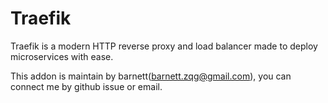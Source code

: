 # Traefik

Traefik is a modern HTTP reverse proxy and load balancer made to deploy microservices with ease.

This addon is maintain by barnett(barnett.zqg@gmail.com), you can connect me by github issue or email.
